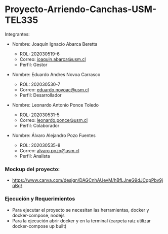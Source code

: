 # Proyecto-Arriendo-Canchas-USM-TEL335

Integrantes: 

- Nombre: Joaquín Ignacio Abarca Beretta
  - ROL: 202030519-6
  - Correo: joaquin.abarca@usm.cl
  - Perfil: Gestor
    
- Nombre: Eduardo Andres Novoa Carrasco
  - ROL: 202030530-7
  - Correo: eduardo.novoac@usm.cl
  - Perfil: Desarrollador

- Nombre: Leonardo Antonio Ponce Toledo
  - ROL: 202030531-5
  - Correo: leonardo.ponce@usm.cl
  - Perfil: Colaborador

- Nombre: Álvaro Alejandro Pozo Fuentes
  - ROL: 202030535-8
  - Correo: alvaro.pozo@usm.cl
  - Perfil: Analista

### Mockup del proyecto:
- https://www.canva.com/design/DAGCnhAUevM/hBfLJneG9dJCqpPbv9jqBg/

### Ejecución y Requerimientos

- Para ejecutar el proyecto se necesitan las herramientas, docker y docker-compose, nodejs
- Para la ejecución abrir docker y en la terminal (carpeta raiz utilizar docker-compose up built)
